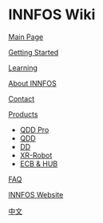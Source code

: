 # INNFOS Wiki

[Main Page](index.md)

[Getting Started](index.html#!index.md##Getting_Started)

[Learning](gimmicks1.md)

[About INNFOS](#!pages/about.md)

[Contact](index.html#!pages/about.md#Contact)

[Products]()

  * [QDD Pro](index.html#!index.md#Products)
  * [QDD](index.html#!index.md#Products)
  * [DD](index.html#!index.md#Products)
  * [XR-Robot](index.html#!index.md#XR-Robot)
  * [ECB & HUB](index.html#!index.md#ECB_&_HUB)

[FAQ](pages/question.md)

[INNFOS Website](https://mintasca.com)

[中文](http://wiki.mintasca.com/wiki/cn/index.html#!index.md)


<!-- counter pixel for counting visitors -->
<!-- <img src="http://stats.markdown.io/mdwiki_info.gif" style="display:none;"/> -->

<script type="text/javascript">

  var _gaq = _gaq || [];
  _gaq.push(['_setAccount', 'UA-44627253-1']);
  _gaq.push(['_trackPageview']);


</script>
